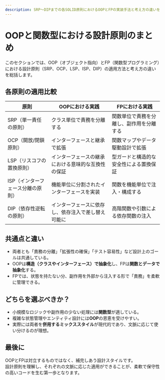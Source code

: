 ```yaml
---
description: SRP〜DIPまでの各SOLID原則におけるOOPとFPの実装手法と考え方の違いを総括した比較ガイド。
---
```


# OOPと関数型における設計原則のまとめ

このセクションでは、OOP（オブジェクト指向）とFP（関数型プログラミング）における設計原則（SRP、OCP、LSP、ISP、DIP）の適用方法と考え方の違いを総括します。

## 各原則の適用比較

| 原則 | OOPにおける実践 | FPにおける実践 |
|------|------------------|----------------|
| SRP（単一責任の原則） | クラス単位で責務を分離する | 関数単位で責務を分離し、副作用を分離する |
| OCP（開放/閉鎖原則） | インターフェースと継承で拡張 | 関数マップやデータ駆動設計で拡張 |
| LSP（リスコフの置換原則） | インターフェースの継承における意味的な互換性の保証 | 型ガードと構造的な安全性による置換保証 |
| ISP（インターフェース分離の原則） | 機能単位に分割されたインターフェースを実装 | 関数を機能単位で注入・構成する |
| DIP（依存性逆転の原則） | インターフェースに依存し、依存注入で差し替え可能に | 高階関数や引数による依存関数の注入 |

## 共通点と違い

- 両者とも「責務の分離」「拡張性の確保」「テスト容易性」など設計上のゴールは共通している。
- OOPは**構造（クラスやインターフェース）で抽象化**し、FPは**関数とデータで抽象化**する。
- FPでは、状態を持たない分、副作用を外部から注入する形で「責務」を柔軟に管理できる。

## どちらを選ぶべきか？

- 小規模なロジックや副作用の少ない処理には**関数型**が適している。
- 複雑な状態管理やエンティティ設計には**OOP**の恩恵を受けやすい。
- 実際には両者を**併用するミックススタイル**が現代的であり、文脈に応じて使い分けるのが理想。

## 最後に

OOPとFPは対立するものではなく、補完しあう設計スタイルです。  
設計原則を理解し、それぞれの文脈に応じた適用ができることが、柔軟で保守性の高いコードを生む第一歩となります。
